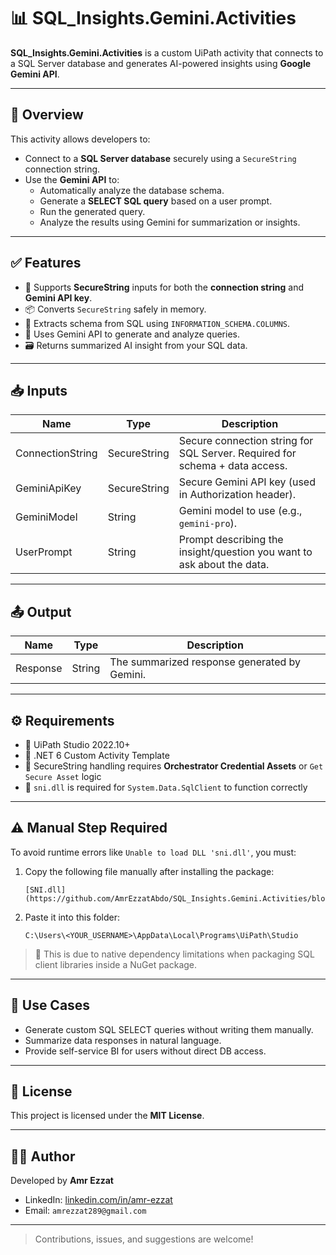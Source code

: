 # 📊 SQL_Insights.Gemini.Activities

**SQL_Insights.Gemini.Activities** is a custom UiPath activity that connects to a SQL Server database and generates AI-powered insights using **Google Gemini API**.

---

## 🚀 Overview

This activity allows developers to:
- Connect to a **SQL Server database** securely using a `SecureString` connection string.
- Use the **Gemini API** to:
  - Automatically analyze the database schema.
  - Generate a **SELECT SQL query** based on a user prompt.
  - Run the generated query.
  - Analyze the results using Gemini for summarization or insights.

---

## ✅ Features

- 🔐 Supports **SecureString** inputs for both the **connection string** and **Gemini API key**.
- 📦 Converts `SecureString` safely in memory.
- 📄 Extracts schema from SQL using `INFORMATION_SCHEMA.COLUMNS`.
- 🧠 Uses Gemini API to generate and analyze queries.
- 🗃 Returns summarized AI insight from your SQL data.

---

## 📥 Inputs

| Name             | Type                        | Description                                                                 |
|------------------|-----------------------------|-----------------------------------------------------------------------------|
| ConnectionString | SecureString                | Secure connection string for SQL Server. Required for schema + data access.|
| GeminiApiKey     | SecureString                | Secure Gemini API key (used in Authorization header).                       |
| GeminiModel      | String                      | Gemini model to use (e.g., `gemini-pro`).                                   |
| UserPrompt       | String                      | Prompt describing the insight/question you want to ask about the data.      |

---

## 📤 Output

| Name     | Type   | Description                                     |
|----------|--------|-------------------------------------------------|
| Response | String | The summarized response generated by Gemini.   |

---

## ⚙️ Requirements

- 📂 UiPath Studio 2022.10+
- 💠 .NET 6 Custom Activity Template
- 🔐 SecureString handling requires **Orchestrator Credential Assets** or `Get Secure Asset` logic
- 💾 `sni.dll` is required for `System.Data.SqlClient` to function correctly

---

## ⚠️ Manual Step Required

To avoid runtime errors like `Unable to load DLL 'sni.dll'`, you must:

1. Copy the following file manually after installing the package:
   ```
   [SNI.dll](https://github.com/AmrEzzatAbdo/SQL_Insights.Gemini.Activities/blob/main/sni.dll)
   ```

2. Paste it into this folder:
   ```
   C:\Users\<YOUR_USERNAME>\AppData\Local\Programs\UiPath\Studio
   ```

> 📝 This is due to native dependency limitations when packaging SQL client libraries inside a NuGet package.

---

## 🧠 Use Cases

- Generate custom SQL SELECT queries without writing them manually.
- Summarize data responses in natural language.
- Provide self-service BI for users without direct DB access.

---

## 📜 License

This project is licensed under the **MIT License**.

---

## 👨‍💻 Author

Developed by **Amr Ezzat**

- LinkedIn: [linkedin.com/in/amr-ezzat](https://www.linkedin.com/in/amrezzatabdal-al/)
- Email: `amrezzat289@gmail.com`

---

> Contributions, issues, and suggestions are welcome!
